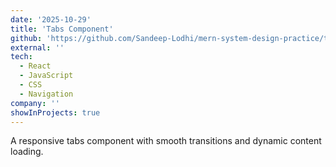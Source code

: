 ```yaml
---
date: '2025-10-29'
title: 'Tabs Component'
github: 'https://github.com/Sandeep-Lodhi/mern-system-design-practice/tree/tabs'
external: ''
tech:
  - React
  - JavaScript
  - CSS
  - Navigation
company: ''
showInProjects: true
---
```


A responsive tabs component with smooth transitions and dynamic content loading.